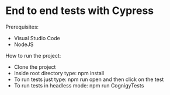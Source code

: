 # End to end tests with Cypress

Prerequisites:
- Visual Studio Code
- NodeJS

How to run the project:
- Clone the project
- Inside root directory type: npm install
- To run tests just type: npm run open and then click on the test 
- To run tests in headless mode: npm run CognigyTests

